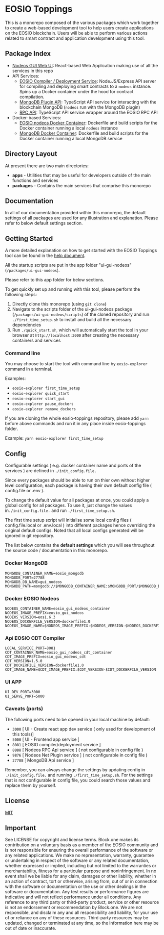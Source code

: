 # EOSIO Toppings

This is a monorepo composed of the various packages which work together to create a web-based development tool to help users create applications on the EOSIO blockchain. Users will be able to perform various actions related to smart contract and application development using this tool.

## Package Index

* [Nodeos GUI Web UI](./packages/ui-gui-nodeos): React-based Web Application making use of all the services in this repo
* API Services:
    * [EOSIO Compiler / Deployment Service](./packages/api-eosio-compiler): Node.JS/Express API server for compiling and deploying smart contracts to a `nodeos` instance. Spins up a Docker container under the hood for contract compilation.
    * [MongoDB Plugin API](./packages/api-mongodb-plugin): TypeScript API service for interacting with the blockchain MongoDB (`nodeos` run with the MongoDB plugin)
    * [RPC API](./packages/api-rpc): TypeScript API service wrapper around the EOSIO RPC API
* Docker-based Services:
    * [EOSIO nodeos Docker Container](./packages/docker-eosio-nodeos): Dockerfile and build scripts for the Docker container running a local `nodeos` instance
    * [MongoDB Docker Container](./packages/docker-mongodb): Dockerfile and build scripts for the Docker container running a local MongoDB service

## Directory Layout

At present there are two main directories:

* **apps** - Utilities that may be useful for developers outside of the main functions and services
* **packages** - Contains the main services that comprise this monorepo

## Documentation

In all of our documentation provided within this monorepo, the default settings of all packages are used for any illustration and explanation.
Please refer to below default settings section.

## Getting Started

A more detailed explanation on how to get started with the EOSIO Toppings tool can be found in the [help document](help.md).

All the startup scripts are put in the app folder "ui-gui-nodeos" (`/packages/ui-gui-nodeos`).

Please refer to this app folder for below sections.

To get quickly set up and running with this tool, please perform the following steps:
1. Directly clone this monorepo (using `git clone`)
2. Navigate to the scripts folder of the ui-gui-nodeos package (`/packages/ui-gui-nodeos/scripts`) of the cloned repository and run `./first_time_setup.sh` to install and build all the necessary dependencies
3. Run `./quick_start.sh`, which will automatically start the tool in your browser at `http://localhost:3000` after creating the necessary containers and services

### Command line

You may choose to start the tool with command line by `eosio-explorer` command in a terminal.

Examples:

* `eosio-explorer first_time_setup`
* `eosio-explorer quick_start`
* `eosio-explorer start_gui`
* `eosio-explorer pause_dockers`
* `eosio-explorer remove_dockers`

If you are cloning the whole eosio-toppings repository, please add `yarn` before above commands and run it in any place inside eosio-toppings folder.

Example: `yarn eosio-explorer first_time_setup`

## Config
Configurable settings ( e.g. docker container name and ports of the services ) are defined in `./init_config.file.`

Since every packages should be able to run on thier own without higher level configuration, each package is having their own default config file ( config.file or .env ).

To change the default value for all packages at once, you could apply a global config for all packages.
To use it, just change the values in`./init_config.file.` and run `./first_time_setup.sh`.

The first time setup script will initialise some local config files ( config.file.local or .env.local ) into different packages hence overriding the original default configs. Noted that all local configs generated will be ignored in git repository.

The list below contains the **default settings** which you will see throughout the source code / documentation in this monorepo.

### Docker MongoDB

```
MONGODB_CONTAINER_NAME=eosio_mongodb
MONGODB_PORT=27788
MONGODB_DB_NAME=gui_nodeos
MONGODB_PATH=mongodb://$MONGODB_CONTAINER_NAME:$MONGODB_PORT/$MONGODB_DB_NAME
```

### Docker EOSIO Nodeos
```
NODEOS_CONTAINER_NAME=eosio_gui_nodeos_container
NODEOS_IMAGE_PREFIX=eosio_gui_nodeos
NODEOS_VERSION=eos1.6.3
NODEOS_DOCKERFILE_VERSION=dockerfile1.0
NODEOS_IMAGE_NAME=$NODEOS_IMAGE_PREFIX:$NODEOS_VERSION-$NODEOS_DOCKERFILE_VERSION
```

### Api EOSIO CDT Compiler
```
LOCAL_SERVICE_PORT=8081
CDT_CONTAINER_NAME=eosio_gui_nodeos_cdt_container
CDT_IMAGE_PREFIX=eosio_gui_nodeos_cdt
CDT_VERSION=1.5.0
CDT_DOCKERFILE_VERSION=dockerfile1.0
CDT_IMAGE_NAME=$CDT_IMAGE_PREFIX:$CDT_VERSION-$CDT_DOCKERFILE_VERSION
```

### UI APP
```
UI_DEV_PORT=3000
UI_SERVE_PORT=5000
```

### Caveats (ports)

The following ports need to be opened in your local machine by default:

* `3000` [ UI - Create react app dev service ( only used for development of this tools)]
* `5000` [ UI - Frontend app service ]
* `8081` [ EOSIO compiler/deployment service ]
* `8888` [ Nodeos RPC Api service ] ( not configurable in config file )
* `9876` [ Nodeos Net Plugin service ] ( not configurable in config file )
* `27788` [ MongoDB Api service ]

Remember, you can always change the settings by updating config in `./init_config.file.` and running `./first_time_setup.sh`.
For the settings that is not configurable in config file, you could search those values and replace them by yourself.

## License

[MIT](./LICENSE)

## Important

See LICENSE for copyright and license terms.  Block.one makes its contribution on a voluntary basis as a member of the EOSIO community and is not responsible for ensuring the overall performance of the software or any related applications.  We make no representation, warranty, guarantee or undertaking in respect of the software or any related documentation, whether expressed or implied, including but not limited to the warranties or merchantability, fitness for a particular purpose and noninfringement. In no event shall we be liable for any claim, damages or other liability, whether in an action of contract, tort or otherwise, arising from, out of or in connection with the software or documentation or the use or other dealings in the software or documentation.  Any test results or performance figures are indicative and will not reflect performance under all conditions.  Any reference to any third party or third-party product, service or other resource is not an endorsement or recommendation by Block.one.  We are not responsible, and disclaim any and all responsibility and liability, for your use of or reliance on any of these resources. Third-party resources may be updated, changed or terminated at any time, so the information here may be out of date or inaccurate.

